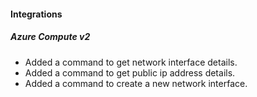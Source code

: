 #### Integrations
##### Azure Compute v2
- Added a command to get network interface details.
- Added a command to get public ip address details.
- Added a command to create a new network interface.